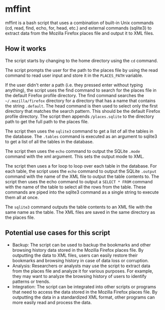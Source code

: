 # mffint
mffint is a bash script that uses a combination of built-in Unix commands (cd, read, find, echo, for, head, etc.) and external commands (sqlite3) to extract data from the Mozilla Firefox places file and output it to XML files.

## How it works
The script starts by changing to the home directory using the `cd` command.

The script prompts the user for the path to the places file by using the read command to read user input and store it in the `PLACES_PATH` variable.

If the user didn't enter a path (i.e. they pressed enter without typing anything), the script uses the find command to search for the places file in the default Firefox profile directory. The find command searches the `~/.mozilla/firefox` directory for a directory that has a name that contains the string `.default`. The head command is then used to select only the first directory that matches the search pattern. This should be the default Firefox profile directory. The script then appends `/places.sqlite` to the directory path to get the full path to the places file.

The script then uses the `sqlite3` command to get a list of all the tables in the database. The `.tables` command is executed as an argument to sqlite3 to get a list of all the tables in the database.

The script then uses the `echo` command to output the SQLite `.mode` command with the xml argument. This sets the output mode to XML.

The script then uses a for loop to loop over each table in the database. For each table, the script uses the `echo` command to output the SQLite `.output` command with the name of the XML file to output the table contents to. The script then uses the echo command to output a `SELECT * FROM` command with the name of the table to select all the rows from the table. These commands are piped into the sqlite3 command as a single string to execute them all at once.

The `sqlite3` command outputs the table contents to an XML file with the same name as the table. The XML files are saved in the same directory as the places file.

## Potential use cases for this script

* Backup: The script can be used to backup the bookmarks and other browsing history data stored in the Mozilla Firefox places file. By outputting the data to XML files, users can easily restore their bookmarks and browsing history in case of data loss or corruption.
*  Analysis: Researchers or analysts may use the script to extract data from the places file and analyze it for various purposes. For example, they may want to analyze the browsing history of users to identify patterns or trends.
* Integration: The script can be integrated into other scripts or programs that need to access the data stored in the Mozilla Firefox places file. By outputting the data in a standardized XML format, other programs can more easily read and process the data.
